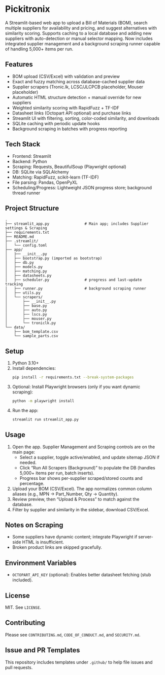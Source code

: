 #  Pickitronix 

A Streamlit-based web app to upload a Bill of Materials (BOM), search multiple suppliers for availability and pricing, and suggest alternatives with similarity scoring. Supports caching to a local database and adding new suppliers with auto-detection or manual selector mapping. Now includes integrated supplier management and a background scraping runner capable of handling 5,000+ items per run.

## Features
- BOM upload (CSV/Excel) with validation and preview
- Exact and fuzzy matching across database-cached supplier data
- Supplier scrapers (Tronic.lk, LCSC/JLCPCB placeholder, Mouser placeholder)
- Automatic HTML structure detection + manual override for new suppliers
- Weighted similarity scoring with RapidFuzz + TF-IDF
- Datasheet links (Octopart API optional) and purchase links
- Streamlit UI with filtering, sorting, color-coded similarity, and downloads
- SQLite caching with periodic update hooks
- Background scraping in batches with progress reporting

## Tech Stack
- Frontend: Streamlit
- Backend: Python
- Scraping: Requests, BeautifulSoup (Playwright optional)
- DB: SQLite via SQLAlchemy
- Matching: RapidFuzz, scikit-learn (TF-IDF)
- File parsing: Pandas, OpenPyXL
- Scheduling/Progress: Lightweight JSON progress store; background thread runner

## Project Structure
```
.
├── streamlit_app.py                # Main app; includes Supplier settings & Scraping
├── requirements.txt
├── README.md
├── .streamlit/
│   └── config.toml
├── app/
│   ├── __init__.py
│   ├── bootstrap.py (imported as bootstrap)
│   ├── db.py
│   ├── models.py
│   ├── matching.py
│   ├── datasheets.py
│   ├── scheduler.py                # progress and last-update tracking
│   ├── runner.py                   # background scraping runner
│   ├── utils.py
│   └── scrapers/
│       ├── __init__.py
│       ├── base.py
│       ├── auto.py
│       ├── lscs.py
│       ├── mouser.py
│       └── troniclk.py
└── data/
    ├── bom_template.csv
    └── sample_parts.csv
```

## Setup
1. Python 3.10+
2. Install dependencies:
   ```bash
   pip install -r requirements.txt --break-system-packages
   ```
3. Optional: Install Playwright browsers (only if you want dynamic scraping):
   ```bash
   python -m playwright install
   ```
4. Run the app:
   ```bash
   streamlit run streamlit_app.py
   ```

## Usage
1. Open the app. Supplier Management and Scraping controls are on the main page:
   - Select a supplier, toggle active/enabled, and update sitemap JSON if needed.
   - Click “Run All Scrapers (Background)” to populate the DB (handles 5,000+ items per run, batch inserts).
   - Progress bar shows per-supplier scraped/stored counts and percentage.
2. Upload your BOM (CSV/Excel). The app normalizes common column aliases (e.g., MPN → Part_Number, Qty → Quantity).
3. Review preview, then “Upload & Process” to match against the database.
4. Filter by supplier and similarity in the sidebar, download CSV/Excel.

## Notes on Scraping
- Some suppliers have dynamic content; integrate Playwright if server-side HTML is insufficient.
- Broken product links are skipped gracefully.

## Environment Variables
- `OCTOPART_API_KEY` (optional): Enables better datasheet fetching (stub included).

## License
MIT. See `LICENSE`.

## Contributing
Please see `CONTRIBUTING.md`, `CODE_OF_CONDUCT.md`, and `SECURITY.md`.

## Issue and PR Templates
This repository includes templates under `.github/` to help file issues and pull requests.
